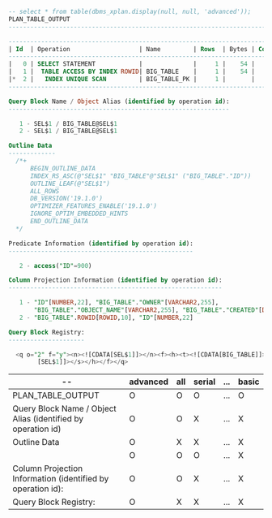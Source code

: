 ```sql
-- select * from table(dbms_xplan.display(null, null, 'advanced'));
PLAN_TABLE_OUTPUT
-------------------------------------------------------------------------------------------------------------------Plan hash value: 498549126

--------------------------------------------------------------------------------------------
| Id  | Operation                   | Name         | Rows  | Bytes | Cost (%CPU)| Time     |
--------------------------------------------------------------------------------------------
|   0 | SELECT STATEMENT            |              |     1 |    54 |     3   (0)| 00:00:01 |
|   1 |  TABLE ACCESS BY INDEX ROWID| BIG_TABLE    |     1 |    54 |     3   (0)| 00:00:01 |
|*  2 |   INDEX UNIQUE SCAN         | BIG_TABLE_PK |     1 |       |     2   (0)| 00:00:01 |
--------------------------------------------------------------------------------------------

Query Block Name / Object Alias (identified by operation id):
-------------------------------------------------------------

   1 - SEL$1 / BIG_TABLE@SEL$1
   2 - SEL$1 / BIG_TABLE@SEL$1

Outline Data
-------------
  /*+
      BEGIN_OUTLINE_DATA
      INDEX_RS_ASC(@"SEL$1" "BIG_TABLE"@"SEL$1" ("BIG_TABLE"."ID"))
      OUTLINE_LEAF(@"SEL$1")
      ALL_ROWS
      DB_VERSION('19.1.0')
      OPTIMIZER_FEATURES_ENABLE('19.1.0')
      IGNORE_OPTIM_EMBEDDED_HINTS
      END_OUTLINE_DATA
  */

Predicate Information (identified by operation id):
---------------------------------------------------

   2 - access("ID"=900)

Column Projection Information (identified by operation id):
-----------------------------------------------------------

   1 - "ID"[NUMBER,22], "BIG_TABLE"."OWNER"[VARCHAR2,255],
       "BIG_TABLE"."OBJECT_NAME"[VARCHAR2,255], "BIG_TABLE"."CREATED"[DATE,7]
   2 - "BIG_TABLE".ROWID[ROWID,10], "ID"[NUMBER,22]

Query Block Registry:
---------------------

  <q o="2" f="y"><n><![CDATA[SEL$1]]></n><f><h><t><![CDATA[BIG_TABLE]]></t><s><![CDATA
        [SEL$1]]></s></h></f></q>
```

| --                                                           | advanced | all  | serial | ...  | basic |
| ------------------------------------------------------------ | -------- | ---- | ------ | ---- | ----- |
| PLAN_TABLE_OUTPUT                                            | O        | O    | O      | ...  | O     |
| Query Block Name / Object Alias (identified by operation id) | O        | O    | X      | ...  | X     |
| Outline Data                                                 | O        | X    | X      | ...  | X     |
|                                                              | O        | O    | O      | ...  | X     |
| Column Projection Information (identified by operation id):  | O        | O    | X      | ...  | X     |
| Query Block Registry:                                        | O        | X    | X      | ...  | X     |

